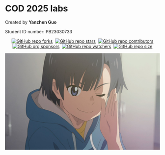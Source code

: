 # COD 2025 labs

Created by __Yanzhen Guo__

Student ID number: PB23030733

<div align="center" markdown="1">

[![GitHub repo forks](https://img.shields.io/github/forks/EricGuoYanzhen/osh-2025-labs?style=flat&logo=github&logoColor=whitesmoke&label=Forks)](https://github.com/EricGuoYanzhen/osh-2025-labs/network)&#160;
[![GitHub repo stars](https://img.shields.io/github/stars/EricGuoYanzhen/osh-2025-labs?style=flat&logo=github&logoColor=whitesmoke&label=Stars)](https://github.com/EricGuoYanzhen/osh-2025-labs/stargazers)&#160;
[![GitHub repo contributors](https://img.shields.io/github/contributors-anon/EricGuoYanzhen/osh-2025-labs?style=flat&logo=github&logoColor=whitesmoke&label=Contributors)](https://github.com/EricGuoYanzhen/osh-2025-labs/graphs/contributors)    
[![GitHub org sponsors](https://img.shields.io/github/sponsors/EricGuoYanzhen?style=flat&logo=github&logoColor=whitesmoke&label=Sponsors)](https://github.com/sponsors/EbookFoundation)&#160;
[![GitHub repo watchers](https://img.shields.io/github/watchers/EricGuoYanzhen/osh-2025-labs?style=flat&logo=github&logoColor=whitesmoke&label=Watchers)](https://github.com/EricGuoYanzhen/osh-2025-labs/watchers)&#160;
[![GitHub repo size](https://img.shields.io/github/repo-size/EricGuoYanzhen/osh-2025-labs?style=flat&logo=github&logoColor=whitesmoke&label=Repo%20Size)](https://github.com/EricGuoYanzhen/osh-2025-labs/archive/refs/heads/main.zip)

</div>

![Weathering with you](src/Weathering%20with%20you.jpg)
